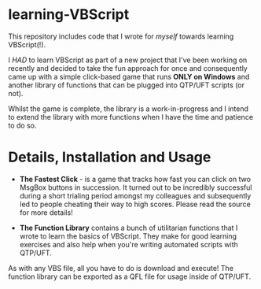 learning-VBScript
=================

This repository includes code that I wrote for *myself* towards learning VBScript(!). 

I *HAD* to learn VBScript as part of a new project that I've been working on recently and decided to take the fun approach for once and consequently came up with a simple click-based game that runs **ONLY on Windows** and another library of functions that can be plugged into QTP/UFT scripts (or not).

Whilst the game is complete, the library is a work-in-progress and I intend to extend the library with more functions when I have the time and patience to do so.

Details, Installation and Usage
======================
* **The Fastest Click** - is a game that tracks how fast you can click on two MsgBox buttons in succession. It turned out to be incredibly successful during a short trialing period amongst my colleagues and subsequently led to people cheating their way to high scores. Please read the source for more details!

* **The Function Library** contains a bunch of utilitarian functions that I wrote to learn the basics of VBScript. They make for good learning exercises and also help when you're writing automated scripts with QTP/UFT.

As with any VBS file, all you have to do is download and execute! The function library can be exported as a QFL file for usage inside of QTP/UFT.
